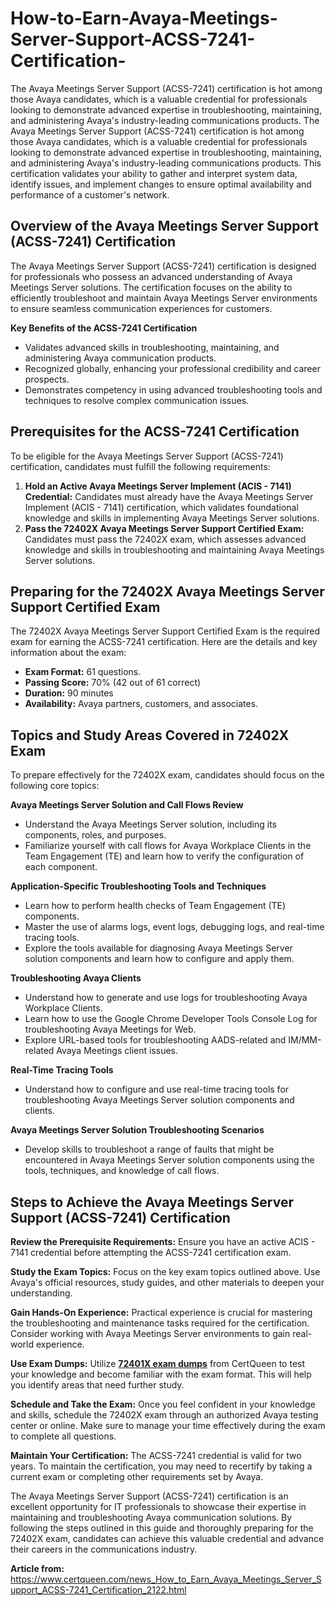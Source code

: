 # How-to-Earn-Avaya-Meetings-Server-Support-ACSS-7241-Certification-
The Avaya Meetings Server Support (ACSS-7241) certification is hot among those Avaya candidates, which is a valuable credential for professionals looking to demonstrate advanced expertise in troubleshooting, maintaining, and administering Avaya's industry-leading communications products.
The Avaya Meetings Server Support (ACSS-7241) certification is hot among those Avaya candidates, which is a valuable credential for professionals looking to demonstrate advanced expertise in troubleshooting, maintaining, and administering Avaya's industry-leading communications products. This certification validates your ability to gather and interpret system data, identify issues, and implement changes to ensure optimal availability and performance of a customer's network.

## Overview of the Avaya Meetings Server Support (ACSS-7241) Certification

The Avaya Meetings Server Support (ACSS-7241) certification is designed for professionals who possess an advanced understanding of Avaya Meetings Server solutions. The certification focuses on the ability to efficiently troubleshoot and maintain Avaya Meetings Server environments to ensure seamless communication experiences for customers.

**Key Benefits of the ACSS-7241 Certification**

- Validates advanced skills in troubleshooting, maintaining, and administering Avaya communication products.
- Recognized globally, enhancing your professional credibility and career prospects.
- Demonstrates competency in using advanced troubleshooting tools and techniques to resolve complex communication issues.

## Prerequisites for the ACSS-7241 Certification

To be eligible for the Avaya Meetings Server Support (ACSS-7241) certification, candidates must fulfill the following requirements:

1. **Hold an Active Avaya Meetings Server Implement (ACIS - 7141) Credential:** Candidates must already have the Avaya Meetings Server Implement (ACIS - 7141) certification, which validates foundational knowledge and skills in implementing Avaya Meetings Server solutions.
2. **Pass the 72402X Avaya Meetings Server Support Certified Exam:** Candidates must pass the 72402X exam, which assesses advanced knowledge and skills in troubleshooting and maintaining Avaya Meetings Server solutions.

## Preparing for the 72402X Avaya Meetings Server Support Certified Exam

The 72402X Avaya Meetings Server Support Certified Exam is the required exam for earning the ACSS-7241 certification. Here are the details and key information about the exam:

- **Exam Format:** 61 questions.
- **Passing Score:** 70% (42 out of 61 correct)
- **Duration:** 90 minutes
- **Availability:** Avaya partners, customers, and associates.

## Topics and Study Areas Covered in 72402X Exam

To prepare effectively for the 72402X exam, candidates should focus on the following core topics:

**Avaya Meetings Server Solution and Call Flows Review**

- Understand the Avaya Meetings Server solution, including its components, roles, and purposes.
- Familiarize yourself with call flows for Avaya Workplace Clients in the Team Engagement (TE) and learn how to verify the configuration of each component.

**Application-Specific Troubleshooting Tools and Techniques**

- Learn how to perform health checks of Team Engagement (TE) components.
- Master the use of alarms logs, event logs, debugging logs, and real-time tracing tools.
- Explore the tools available for diagnosing Avaya Meetings Server solution components and learn how to configure and apply them.

**Troubleshooting Avaya Clients**

- Understand how to generate and use logs for troubleshooting Avaya Workplace Clients.
- Learn how to use the Google Chrome Developer Tools Console Log for troubleshooting Avaya Meetings for Web.
- Explore URL-based tools for troubleshooting AADS-related and IM/MM-related Avaya Meetings client issues.

**Real-Time Tracing Tools**

- Understand how to configure and use real-time tracing tools for troubleshooting Avaya Meetings Server solution components and clients.

**Avaya Meetings Server Solution Troubleshooting Scenarios**

- Develop skills to troubleshoot a range of faults that might be encountered in Avaya Meetings Server solution components using the tools, techniques, and knowledge of call flows.

## Steps to Achieve the Avaya Meetings Server Support (ACSS-7241) Certification

**Review the Prerequisite Requirements:** Ensure you have an active ACIS - 7141 credential before attempting the ACSS-7241 certification exam.

**Study the Exam Topics:** Focus on the key exam topics outlined above. Use Avaya's official resources, study guides, and other materials to deepen your understanding.

**Gain Hands-On Experience:** Practical experience is crucial for mastering the troubleshooting and maintenance tasks required for the certification. Consider working with Avaya Meetings Server environments to gain real-world experience.

**Use Exam Dumps:** Utilize [**72401X exam dumps**](https://www.certqueen.com/72402X.html) from CertQueen to test your knowledge and become familiar with the exam format. This will help you identify areas that need further study.

**Schedule and Take the Exam:** Once you feel confident in your knowledge and skills, schedule the 72402X exam through an authorized Avaya testing center or online. Make sure to manage your time effectively during the exam to complete all questions.

**Maintain Your Certification:** The ACSS-7241 credential is valid for two years. To maintain the certification, you may need to recertify by taking a current exam or completing other requirements set by Avaya.

The Avaya Meetings Server Support (ACSS-7241) certification is an excellent opportunity for IT professionals to showcase their expertise in maintaining and troubleshooting Avaya communication solutions. By following the steps outlined in this guide and thoroughly preparing for the 72402X exam, candidates can achieve this valuable credential and advance their careers in the communications industry.

**Article from:** https://www.certqueen.com/news_How_to_Earn_Avaya_Meetings_Server_Support_ACSS-7241_Certification_2122.html
